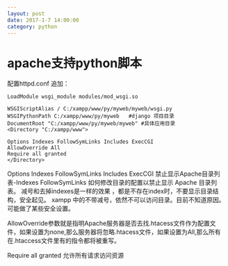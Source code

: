 ```yaml
---
layout: post
date: 2017-1-7 14:00:00
category: python
---
```

# apache支持python脚本

配置httpd.conf
追加：
```shell
LoadModule wsgi_module modules/mod_wsgi.so 

WSGIScriptAlias / C:/xampp/www/py/myweb/myweb/wsgi.py  
WSGIPythonPath C:/xampp/www/py/myweb   #django 项目目录
DocumentRoot "C:/xampp/www/py/myweb/myweb" #具体应用目录
<Directory "C:/xampp/www">

Options Indexes FollowSymLinks Includes ExecCGI
AllowOverride All
Require all granted
</Directory>
```
Options Indexes FollowSymLinks Includes ExecCGI
禁止显示Apache目录列表-Indexes FollowSymLinks
如何修改目录的配置以禁止显示 Apache 目录列表。
减号和去掉indexes是一样的效果 ，都是不存在index时，不要显示目录结构，安全起见。
xampp 中的不带减号，依然不可以访问目录。目前不知道原因。可能做了某些安全设置。

AllowOverride参数就是指明Apache服务器是否去找.htacess文件作为配置文件，如果设置为none,那么服务器将忽略.htacess文件，如果设置为All,那么所有在.htaccess文件里有的指令都将被重写。

Require all granted
    允许所有请求访问资源
